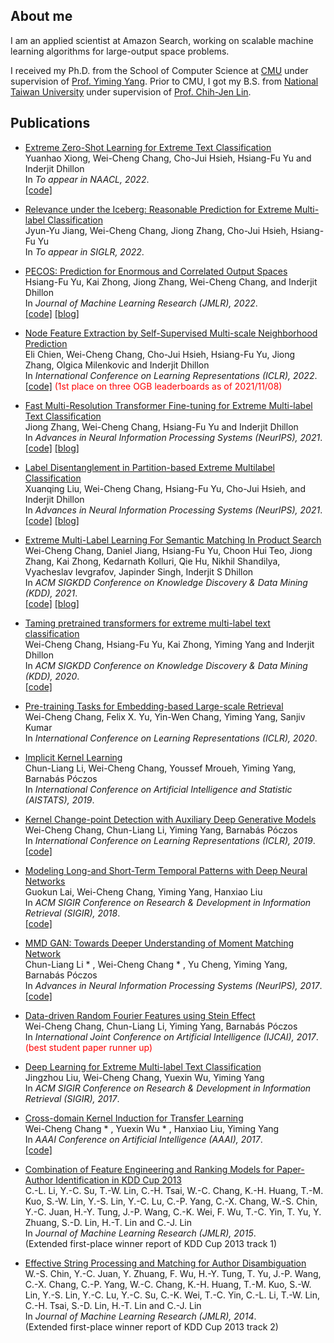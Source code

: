 ## About me

I am an applied scientist at Amazon Search, 
working on scalable machine learning algorithms for large-output space problems.

I received my Ph.D. from the School of Computer Science at <a href="https://www.cs.cmu.edu/">CMU</a>
under supervision of <a href="http://www.cs.cmu.edu/~yiming/">Prof. Yiming Yang</a>.
Prior to CMU, I got my B.S. from <a href="https://www.ntu.edu.tw/english/">National Taiwan University</a>
under supervision of <a href="https://www.csie.ntu.edu.tw/~cjlin/">Prof. Chih-Jen Lin</a>.


 
## Publications
- <a href="https://arxiv.org/abs/2112.08652">Extreme Zero-Shot Learning for Extreme Text Classification</a>
  <br>Yuanhao Xiong, Wei-Cheng Chang, Cho-Jui Hsieh, Hsiang-Fu Yu and Inderjit Dhillon
  <br>In <i>To appear in NAACL, 2022</i>.
  <br><a href="https://github.com/amzn/pecos/tree/mainline/examples/MACLR">[code]</a>

- <a href="#">Relevance under the Iceberg: Reasonable Prediction for Extreme Multi-label Classification</a>
  <br>Jyun-Yu Jiang, Wei-Cheng Chang, Jiong Zhang, Cho-Jui Hsieh, Hsiang-Fu Yu
  <br>In <i>To appear in SIGLR, 2022</i>.
  
- <a href="https://arxiv.org/abs/2010.05878">PECOS: Prediction for Enormous and Correlated Output Spaces</a>
  <br>Hsiang-Fu Yu, Kai Zhong, Jiong Zhang, Wei-Cheng Chang, and Inderjit Dhillon
  <br>In <i>Journal of Machine Learning Research (JMLR), 2022</i>.
  <br><a href="https://github.com/amzn/pecos">[code]</a>
  <a href="https://www.amazon.science/blog/amazon-open-sources-library-for-prediction-over-large-output-spaces">[blog]</a>
  
- <a href="https://arxiv.org/abs/2111.00064">Node Feature Extraction by Self-Supervised Multi-scale Neighborhood Prediction</a>
  <br>Eli Chien, Wei-Cheng Chang, Cho-Jui Hsieh, Hsiang-Fu Yu, Jiong Zhang, Olgica Milenkovic and Inderjit Dhillon
  <br>In <i>International Conference on Learning Representations (ICLR), 2022</i>.
  <br><a href="https://github.com/amzn/pecos/tree/mainline/examples/giant-xrt">[code]</a>
  <span style="color: red;">(1st place on three OGB leaderboards as of 2021/11/08)</span> 
  
- <a href="https://arxiv.org/abs/2110.00685">Fast Multi-Resolution Transformer Fine-tuning for Extreme Multi-label Text Classification</a>
  <br>Jiong Zhang, Wei-Cheng Chang, Hsiang-Fu Yu and Inderjit Dhillon
  <br>In <i>Advances in Neural Information Processing Systems (NeurIPS), 2021</i>.
  <br><a href="https://github.com/amzn/pecos/tree/mainline/examples/xr-transformer-neurips21">[code]</a>
  <a href="https://www.amazon.science/blog/neurips-2021-amazon-pushes-the-boundaries-of-extreme-multilabel-classification">[blog]</a>

- <a href="https://arxiv.org/abs/2106.12751">Label Disentanglement in Partition-based Extreme Multilabel Classification</a>
  <br>Xuanqing Liu, Wei-Cheng Chang, Hsiang-Fu Yu, Cho-Jui Hsieh, and Inderjit Dhillon
  <br>In <i>Advances in Neural Information Processing Systems (NeurIPS), 2021</i>.
  <br><a href="https://github.com/amzn/pecos/tree/mainline/examples/overlap-xmc">[code]</a>
  <a href="https://www.amazon.science/blog/neurips-2021-amazon-pushes-the-boundaries-of-extreme-multilabel-classification">[blog]</a>
  
- <a href="https://arxiv.org/abs/2106.12657">Extreme Multi-Label Learning For Semantic Matching In Product Search</a>
  <br>Wei-Cheng Chang, Daniel Jiang, Hsiang-Fu Yu, Choon Hui Teo, Jiong Zhang, Kai Zhong, Kedarnath Kolluri, Qie Hu, Nikhil Shandilya, Vyacheslav Ievgrafov, Japinder Singh, Inderjit S Dhillon
  <br>In <i>ACM SIGKDD Conference on Knowledge Discovery & Data Mining (KDD), 2021</i>.
  <br><a href="https://github.com/amzn/pecos">[code]</a>
  <a href="https://www.amazon.science/blog/applying-pecos-to-product-retrieval-and-text-autocompletion">[blog]</a>
  
- <a href="https://arxiv.org/abs/1905.02331">Taming pretrained transformers for extreme multi-label text classification</a>
  <br>Wei-Cheng Chang, Hsiang-Fu Yu, Kai Zhong, Yiming Yang and Inderjit Dhillon
  <br>In <i>ACM SIGKDD Conference on Knowledge Discovery & Data Mining (KDD), 2020</i>.
  <br><a href="https://github.com/OctoberChang/X-Transformer">[code]</a>
  
- <a href="https://arxiv.org/abs/2002.03932">Pre-training Tasks for Embedding-based Large-scale Retrieval</a>
  <br>Wei-Cheng Chang, Felix X. Yu, Yin-Wen Chang, Yiming Yang, Sanjiv Kumar
  <br>In <i>International Conference on Learning Representations (ICLR), 2020</i>.

- <a href="https://arxiv.org/abs/1902.10214">Implicit Kernel Learning</a>
  <br>Chun-Liang Li, Wei-Cheng Chang, Youssef Mroueh, Yiming Yang, Barnabás Póczos
  <br>In <i>International Conference on Artificial Intelligence and Statistic (AISTATS), 2019</i>.

- <a href="https://arxiv.org/abs/1901.06077">Kernel Change-point Detection with Auxiliary Deep Generative Models</a>
  <br>Wei-Cheng Chang, Chun-Liang Li, Yiming Yang, Barnabás Póczos
  <br>In <i>International Conference on Learning Representations (ICLR), 2019</i>.
  <br><a href="https://github.com/OctoberChang/klcpd_code">[code]</a>
  
- <a href="https://arxiv.org/abs/1703.07015">Modeling Long-and Short-Term Temporal Patterns with Deep Neural Networks</a>
  <br>Guokun Lai, Wei-Cheng Chang, Yiming Yang, Hanxiao Liu
  <br>In <i>ACM SIGIR Conference on Research & Development in Information Retrieval (SIGIR), 2018</i>.
  <br><a href="https://github.com/laiguokun/LSTNet">[code]</a>
  
- <a href="https://arxiv.org/abs/1705.08584">MMD GAN: Towards Deeper Understanding of Moment Matching Network</a>
  <br>Chun-Liang Li * , Wei-Cheng Chang * , Yu Cheng, Yiming Yang, Barnabás Póczos
  <br>In <i>Advances in Neural Information Processing Systems (NeurIPS), 2017</i>.
  <br><a href="https://github.com/OctoberChang/MMD-GAN">[code]</a>
  
- <a href="https://arxiv.org/abs/1705.08525">Data-driven Random Fourier Features using Stein Effect</a>
  <br>Wei-Cheng Chang, Chun-Liang Li, Yiming Yang, Barnabás Póczos
  <br>In <i>International Joint Conference on Artificial Intelligence (IJCAI), 2017</i>.
  <br><span style="color: red;">(best student paper runner up)</span>
  
- <a href="https://dl.acm.org/doi/10.1145/3077136.3080834">Deep Learning for Extreme Multi-label Text Classification</a>
  <br>Jingzhou Liu, Wei-Cheng Chang, Yuexin Wu, Yiming Yang
  <br>In <i>ACM SIGIR Conference on Research & Development in Information Retrieval (SIGIR), 2017</i>.

- <a href="https://www.aaai.org/ocs/index.php/AAAI/AAAI17/paper/viewPaper/14781">Cross-domain Kernel Induction for Transfer Learning</a>
  <br>Wei-Cheng Chang * , Yuexin Wu * , Hanxiao Liu, Yiming Yang
  <br>In <i>AAAI Conference on Artificial Intelligence (AAAI), 2017</i>.
  <br><a href="https://github.com/OctoberChang/KerTL">[code]</a>
  
- <a href="https://jmlr.org/papers/volume16/li15b/li15b.pdf">Combination of Feature Engineering and Ranking Models for Paper-Author Identification in KDD Cup 2013</a>
  <br>C.-L. Li, Y.-C. Su, T.-W. Lin, C.-H. Tsai, W.-C. Chang, K.-H. Huang, T.-M. Kuo, S.-W. Lin, Y.-S. Lin, Y.-C. Lu, C.-P. Yang, C.-X. Chang, W.-S. Chin, Y.-C. Juan, H.-Y. Tung, J.-P. Wang, C.-K. Wei, F. Wu, T.-C. Yin, T. Yu, Y. Zhuang, S.-D. Lin, H.-T. Lin and C.-J. Lin
  <br>In <i>Journal of Machine Learning Research (JMLR), 2015</i>.
  <br>(Extended first-place winner report of KDD Cup 2013 track 1)
  
- <a href="https://jmlr.org/papers/volume15/chin14a/chin14a.pdf">Effective String Processing and Matching for Author Disambiguation</a>
  <br>W.-S. Chin, Y.-C. Juan, Y. Zhuang, F. Wu, H.-Y. Tung, T. Yu, J.-P. Wang, C.-X. Chang, C.-P. Yang, W.-C. Chang, K.-H. Huang, T.-M. Kuo, S.-W. Lin, Y.-S. Lin, Y.-C. Lu, Y.-C. Su, C.-K. Wei, T.-C. Yin, C.-L. Li, T.-W. Lin, C.-H. Tsai, S.-D. Lin, H.-T. Lin and C.-J. Lin
  <br>In <i>Journal of Machine Learning Research (JMLR), 2014</i>.
  <br>(Extended first-place winner report of KDD Cup 2013 track 2) 
  
